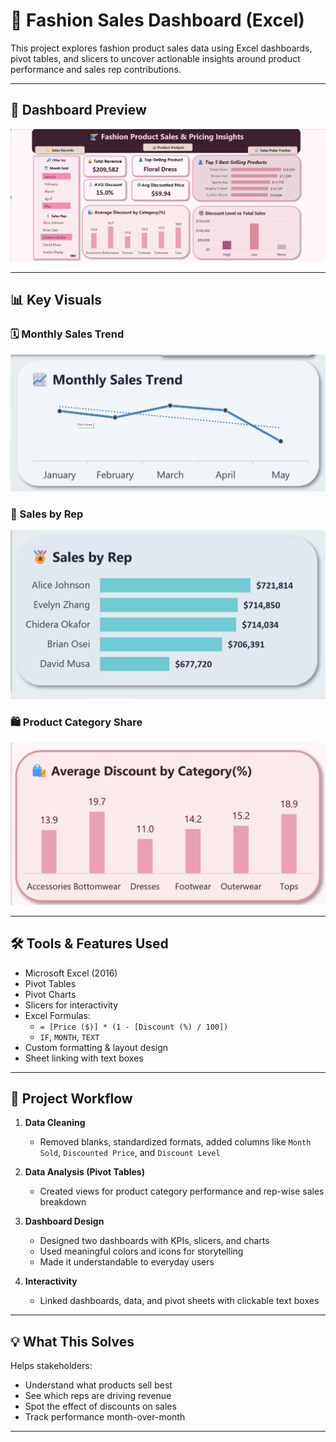 # 👗 Fashion Sales Dashboard (Excel)

This project explores fashion product sales data using Excel dashboards, pivot tables, and slicers to uncover actionable insights around product performance and sales rep contributions.

---

## 📸 Dashboard Preview

![Main Dashboard](images/product_sales_dashboard.png)

---

## 📊 Key Visuals

### 🗓️ Monthly Sales Trend  
![Monthly Sales](images/monthly_sales_chart.png)

### 🧍 Sales by Rep  
![Rep Performance](images/sales_by_rep_chart.png)

### 🛍️ Product Category Share  
![Category Breakdown](images/category_chart.png)

---

## 🛠️ Tools & Features Used

- Microsoft Excel (2016)
- Pivot Tables
- Pivot Charts
- Slicers for interactivity
- Excel Formulas:
  - `= [Price ($)] * (1 - [Discount (%) / 100])`
  - `IF`, `MONTH`, `TEXT`
- Custom formatting & layout design
- Sheet linking with text boxes

---

## 🔁 Project Workflow

1. **Data Cleaning**  
   - Removed blanks, standardized formats, added columns like `Month Sold`, `Discounted Price`, and `Discount Level`

2. **Data Analysis (Pivot Tables)**  
   - Created views for product category performance and rep-wise sales breakdown

3. **Dashboard Design**  
   - Designed two dashboards with KPIs, slicers, and charts
   - Used meaningful colors and icons for storytelling
   - Made it understandable to everyday users

4. **Interactivity**  
   - Linked dashboards, data, and pivot sheets with clickable text boxes

---

## 💡 What This Solves

Helps stakeholders:
- Understand what products sell best
- See which reps are driving revenue
- Spot the effect of discounts on sales
- Track performance month-over-month

---

